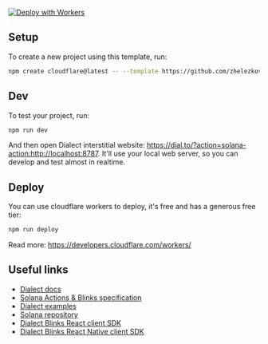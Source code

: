 [![Deploy with Workers](https://deploy.workers.cloudflare.com/button)](https://deploy.workers.cloudflare.com/?url=https://github.com/zhelezkov/solana-action-templates/tree/main/cloudflare-workers-template)

## Setup

To create a new project using this template, run:

```sh
npm create cloudflare@latest -- --template https://github.com/zhelezkov/solana-action-templates/cloudflare-workers-template
```

## Dev

To test your project, run:

```sh
npm run dev
```

And then open Dialect interstitial website: https://dial.to/?action=solana-action:http://localhost:8787. It'll use your local web server, so you can develop and test almost in realtime.

## Deploy

You can use cloudflare workers to deploy, it's free and has a generous free tier:

```sh
npm run deploy
```

Read more: https://developers.cloudflare.com/workers/

## Useful links

- [Dialect docs](https://docs.dialect.to/documentation/actions)
- [Solana Actions & Blinks specification](https://solana.com/docs/advanced/actions)
- [Dialect examples](https://github.com/dialectlabs/actions)
- [Solana repository](https://github.com/solana-developers/solana-actions)
- [Dialect Blinks React client SDK](https://github.com/dialectlabs/blinks)
- [Dialect Blinks React Native client SDK](https://github.com/dialectlabs/blinks-react-native)